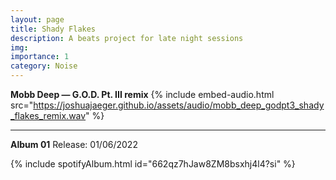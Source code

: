 ```yaml
---
layout: page
title: Shady Flakes
description: A beats project for late night sessions
img:
importance: 1
category: Noise
---
```


**Mobb Deep — G.O.D. Pt. III remix**
{% include embed-audio.html src="https://joshuajaeger.github.io/assets/audio/mobb_deep_godpt3_shady_flakes_remix.wav" %}



***
**Album 01**
Release: 01/06/2022

{% include spotifyAlbum.html id="662qz7hJaw8ZM8bsxhj4l4?si" %}

